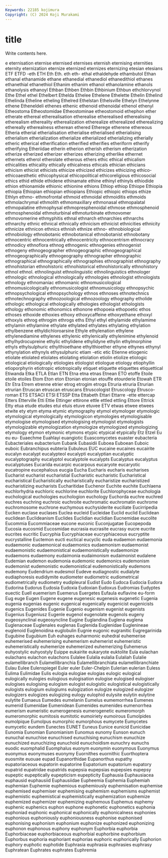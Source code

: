 ```yaml
---
Keywords: 22185 kojimura
Copyright: (C) 2024 Koji Murakami
---
```


# title

Write contents here.



e eternisation eternise eternised eternises eternish eternising eternities
eternity eternization eternize eternized eternizes eternizing etesian etesians ETF ETFD
-eth ETH Eth Eth. eth eth- ethal ethaldehyde ethambutol Ethan
ethanal ethanamide ethane ethanedial ethanediol ethanedithiol ethanes ethanethial ethanethiol Ethanim
ethanim ethanol ethanolamine ethanols ethanolysis ethanoyl Ethban Ethben Ethbin Ethbinium
Ethbun ethchlorvynol Ethe Ethel ethel Ethelbert Ethelda Ethelee Ethelene Ethelette
Ethelin Ethelind Ethelinda Etheline etheling Ethelred Ethelstan Ethelsville Ethelyn Ethelynne
ethene Etheneldeli ethenes ethenic ethenoid ethenoidal ethenol ethenyl Etheostoma Etheostomidae
Etheostominae etheostomoid ethephon ether etherate ethereal etherealisation etherealise etherealised etherealising
etherealism ethereality etherealization etherealize etherealized etherealizing ethereally etherealness etherean ethered
Etherege etherene ethereous Etheria etherial etherialisation etherialise etherialised etherialising etherialism
etherialization etherialize etherialized etherializing etherially etheric etherical etherification etherified etherifies
etheriform etherify etherifying Etheriidae etherin etherion etherish etherism etherization etherize
etherized etherizer etherizes etherizing etherlike ethernet ethernets etherol etherolate etherous
ethers ethic ethical ethicalism ethicalities ethicality ethically ethicalness ethicals ethician
ethicians ethicism ethicist ethicists ethicize ethicized ethicizes ethicizing ethico- ethicoaesthetic
ethicophysical ethicopolitical ethicoreligious ethicosocial ethics ethid ethide ethidene ethinamate ethine
ethinyl ethinyls ethiodide ethion ethionamide ethionic ethionine ethions Ethiop ethiop
Ethiope Ethiopia ethiopia Ethiopian ethiopian ethiopians Ethiopic ethiopic ethiops ethize
Ethlyn ethmo- ethmofrontal ethmoid ethmoidal ethmoiditis ethmoids ethmolachrymal ethmolith ethmomaxillary
ethmonasal ethmopalatal ethmopalatine ethmophysal ethmopresphenoidal ethmose ethmosphenoid ethmosphenoidal ethmoturbinal ethmoturbinate
ethmovomer ethmovomerine ethmyphitis ethnal ethnarch ethnarchies ethnarchs ethnarchy ethnic ethnical
ethnically ethnicism ethnicist ethnicities ethnicity ethnicize ethnicon ethnics ethnish ethnize
ethno- ethnobiological ethnobiology ethnobotanic ethnobotanical ethnobotanist ethnobotany ethnocentric ethnocentrically ethnocentricity
ethnocentrism ethnocracy ethnodicy ethnoflora ethnog ethnogenic ethnogenies ethnogenist ethnogeny ethnogeographer
ethnogeographic ethnogeographical ethnogeographically ethnogeography ethnographer ethnographic ethnographical ethnographically ethnographies ethnographist
ethnography ethnohistorian ethnohistoric ethnohistorical ethnohistorically ethnohistory ethnol ethnol. ethnolinguist ethnolinguistic
ethnolinguistics ethnologer ethnologic ethnological ethnologically ethnologies ethnologist ethnologists ethnology ethnomaniac
ethnomanic ethnomusicological ethnomusicologically ethnomusicologist ethnomusicology ethnopsychic ethnopsychological ethnopsychology ethnos ethnoses
ethnotechnics ethnotechnography ethnozoological ethnozoology ethography etholide ethologic ethological ethologically ethologies
ethologist ethologists ethology ethonomic ethonomics ethonone ethopoeia ethopoetic ethos ethoses
ethoxide ethoxies ethoxy ethoxycaffeine ethoxyethane ethoxyl ethoxyls ethrog ethrogim ethrogs
eths Ethyl ethyl ethylamide ethylamime ethylamin ethylamine ethylate ethylated ethylates
ethylating ethylation ethylbenzene ethyldichloroarsine Ethyle ethylenation ethylene ethylenediamine ethylenes ethylenic
ethylenically ethylenimine ethylenoid ethylhydrocupreine ethylic ethylidene ethylidyne ethylin ethylmorphine ethyls
ethylsulphuric ethylthioethane ethylthioether ethyne ethynes ethynyl ethynylation ethynyls ethysulphuric etiam
-etic etic Etienne etiogenic etiolate etiolated etiolates etiolating etiolation etiolin
etiolize etiologic etiological etiologically etiologies etiologist etiologue etiology etiophyllin etioporphyrin
etiotropic etiotropically etiquet etiquette etiquettes etiquettical Etiwanda Etka ETLA Etlan
ETN Etna etna etnas Etnean ETO etoffe Etoile etoile etoiles
Etom Eton eton Etonian etonian etouffe etourderie Etowah ETR Etr
Etra Etrem etrenne etrier etrog etrogim etrogs Etruria etruria Etrurian
etrurian Etruscan etruscan etruscans Etruscologist Etruscology Etrusco-roman ETS ETSACI ETSI
ETSSP Etta Ettabeth Ettari Ettarre -ette ettercap Etters Etterville Etti
Ettie Ettinger ettirone ettle ettled ettling Ettore Ettrick Etty etua
etude etudes etui etuis etuve etuvee ETV etwas etwee etwees
etwite ety etym etyma etymic etymography etymol etymologer etymologic etymological
etymologically etymologicon etymologies etymologisable etymologise etymologised etymologising etymologist etymologists etymologizable
etymologization etymologize etymologized etymologizing etymology etymon etymonic etymons etypic etypical
etypically Etz Etzel Eu eu eu- Euaechme Euahlayi euangiotic Euascomycetes
euaster eubacteria Eubacteriales eubacterium Eubank Eubasidii Euboea Euboean Euboic euboic
Eubranchipus eubteria Eubuleus EUC eucaine eucaines eucairite eucalyn eucalypt eucalypteol
eucalypti eucalyptian eucalyptic eucalyptography eucalyptol eucalyptole eucalypts Eucalyptus eucalyptus eucalyptuses
Eucarida eucarpic eucarpous eucaryote eucaryotic eucatropine eucephalous eucgia Eucha Eucharis
eucharis eucharises Eucharist eucharist eucharistial Eucharistic eucharistic Eucharistical eucharistical Eucharistically
eucharistically eucharistize eucharistized eucharistizing eucharists Eucharitidae Euchenor Euchite euchite Euchlaena
euchlorhydria euchloric euchlorine euchlorite Euchlorophyceae euchologia euchological euchologies euchologion euchology
Euchorda euchre euchred euchres euchring euchroic euchroite euchromatic euchromatin euchrome
euchromosome euchrone euchymous euchysiderite euciliate Eucirripedia Eucken euclase euclases Euclea
eucleid Eucleidae Euclid euclid Euclidean euclidean Euclideanism Euclides Euclidian euclidian
Eucnemidae eucolite Eucommia Eucommiaceae eucone euconic Euconjugatae Eucopepoda Eucosia eucosmid
Eucosmidae eucrasia eucrasite eucrasy eucre eucrite eucrites eucritic Eucryphia Eucryphiaceae
eucryphiaceous eucryptite eucrystalline Euctemon eucti euctical eucyclic euda eudaemon eudaemonia
eudaemonic eudaemonical eudaemonics eudaemonism eudaemonist eudaemonistic eudaemonistical eudaemonistically eudaemonize eudaemons
eudaemony eudaimonia eudaimonism eudaimonist eudalene Eudemian eudemon eudemonia eudemonic eudemonics
eudemonism eudemonist eudemonistic eudemonistical eudemonistically eudemons eudemony Eudendrium eudesmol Eudeve
eudiagnostic eudialyte eudiaphoresis eudidymite eudiometer eudiometric eudiometrical eudiometrically eudiometry eudipleural
Eudist Eudo Eudoca Eudocia Eudora Eudorina Eudorus Eudosia Eudoxia Eudoxian
Eudoxus Eudromias Eudyptes euectic Euell euemerism Euemerus Euergetes Eufaula euflavine
eu-form Eug euge Eugen Eugene eugene eugenesic eugenesis eugenetic Eugenia
eugenia eugenias eugenic eugenical eugenically eugenicist eugenicists eugenics Eugenides Eugenie
Eugenio eugenism eugenist eugenists Eugenius Eugeniusz Eugenle eugenol eugenolate eugenols
eugeny eugeosynclinal eugeosyncline Eugine Euglandina Euglena euglena Euglenaceae Euglenales euglenas
Euglenida Euglenidae Euglenineae euglenoid Euglenoidina euglobulin Eugnie eugonic eugranitic Eugregarinida
Eugubine Eugubium Euh euhages euharmonic euhedral euhemerise euhemerised euhemerising euhemerism
euhemerist euhemeristic euhemeristically euhemerize euhemerized euhemerizing Euhemerus euhyostylic euhyostyly Euippe
eukairite eukaryote euktolite Eula eulachan eulachans eulachon eulachons Eulalee Eulalia
eulalia Eulaliah Eulalie eulamellibranch Eulamellibranchia Eulamellibranchiata eulamellibranchiate Eulau Eulee Eulenspiegel
Euler euler Euler-Chelpin Eulerian eulerian Euless Eulima Eulimidae Eulis eulogia
eulogiae eulogias eulogic eulogical eulogically eulogies eulogious eulogisation eulogise eulogised
eulogiser eulogises eulogising eulogism eulogist eulogistic eulogistical eulogistically eulogists eulogium
eulogiums eulogization eulogize eulogized eulogizer eulogizers eulogizes eulogizing eulogy eulophid
eulysite eulytin eulytine eulytite Eumaeus Eumedes eumelanin Eumelus eumemorrhea Eumenes
eumenid Eumenidae Eumenidean Eumenides eumenides eumenorrhea eumerism eumeristic eumerogenesis eumerogenetic
eumeromorph eumeromorphic eumitosis eumitotic eumoiriety eumoirous Eumolpides eumolpique Eumolpus eumorphic
eumorphous eumycete Eumycetes eumycetic eundem Eunectes EUNET Euneus Eunice eunicid
Eunicidae Eunomia Eunomian Eunomianism Eunomus eunomy Eunson eunuch eunuchal eunuchise
eunuchised eunuchising eunuchism eunuchize eunuchized eunuchizing eunuchoid eunuchoidism eunuchry eunuchs
euodic euomphalid Euomphalus euonym euonymin euonymous Euonymus euonymus euonymuses euonymy
Euornithes euornithic Euorthoptera euosmite euouae eupad Eupanorthidae Eupanorthus eupathy eupatoriaceous
eupatorin eupatorine Eupatorium eupatorium eupatory eupatrid eupatridae eupatrids eupepsia eupepsias
eupepsies eupepsy eupeptic eupeptically eupepticism eupepticity Euphausia Euphausiacea euphausid euphausiid
Euphausiidae Eupheemia Euphemia Euphemiah euphemian Euphemie euphemious euphemiously euphemisation euphemise
euphemised euphemiser euphemising euphemism euphemisms euphemist euphemistic euphemistical euphemistically euphemization
euphemize euphemized euphemizer euphemizing euphemous Euphemus euphemy euphenic euphenics euphon
euphone euphonetic euphonetics euphonia euphoniad euphonic euphonical euphonically euphonicalness euphonies
euphonious euphoniously euphoniousness euphonise euphonised euphonising euphonism euphonium euphonize euphonized
euphonizing euphonon euphonous euphony euphonym Euphorbia euphorbia Euphorbiaceae euphorbiaceous euphorbial
euphorbine euphorbium Euphorbus euphoria euphoriant euphorias euphoric euphorically Euphorion euphory
euphotic euphotide Euphrasia euphrasia euphrasies euphrasy Euphratean Euphrates euphrates Euphremia
